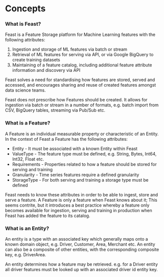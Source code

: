 # Concepts

### What is Feast?
Feast is a Feature Storage platform for Machine Learning features with the following  attributes:

1. Ingestion and storage of ML features via batch or stream
2. Retrieval of ML features for serving via API, or via Google BigQuery to create training datasets
3. Maintaining of a feature catalog, including additional feature attribute information and discovery via API 

Feast solves a need for standardising how features are stored, served and accessed, and encourages sharing and reuse of created features amongst data science teams.

Feast does not prescribe how Features should be created. It allows for ingestion via batch or stream in a number of formats, e.g. batch import from CSV, BigQuery tables, streaming via Pub/Sub etc.


### What is a Feature?

A Feature is an individual measurable property or characteristic of an Entity. In the context of Feast a Feature has the following attributes: 

* Entity - It must be associated with a known Entity within Feast
* ValueType - The feature type must be defined, e.g. String, Bytes, Int64, Int32, Float etc.
* Requirements - Properties related to how a feature should be stored for serving and training
* Granularity - Time series features require a defined granularity
* StorageType - For both serving and training a storage type must be defined

Feast needs to know these attributes in order to be able to ingest, store and serve a feature. A Feature is only a feature when Feast knows about it; This seems contrite, but it introduces a best practice whereby a feature only becomes available for ingestion, serving and training in production when Feast has added the feature to its catalog.

### What is an Entity?

An entity is a type with an associated key which generally maps onto a known domain object, e.g. Driver, Customer, Area, Merchant etc. An entity can also be a composite of other entities, with the corresponding composite key, e.g. DriverArea.

An entity determines how a feature may be retrieved. e.g. for a Driver entity all driver features must be looked up with an associated driver id entity key.
